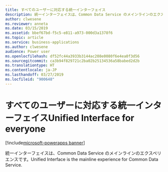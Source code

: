 ```yaml
---
title: すべてのユーザーに対応する統一インターフェイス
description: 統一インターフェイスは、Common Data Service のメインラインのエクスペリエンスです。
author: clwesene
ms.reviewer: anneta
ms.date: 03/15/2019
ms.assetid: bbef67bd-f5c5-e811-a973-000d3a1378f6
ms.topic: article
ms.service: business-applications
ms.author: clwesene
audience: Power user
ms.openlocfilehash: df52fc44a3933b3144ac208e0080f6e4ea0f3d56
ms.sourcegitcommit: ca3b94f829721c2ba02b25134536a58babed2d2b
ms.translationtype: HT
ms.contentlocale: ja-JP
ms.lasthandoff: 03/27/2019
ms.locfileid: "900648"
---
```

# <a name="unified-interface-for-everyone"></a><span data-ttu-id="47fca-103">すべてのユーザーに対応する統一インターフェイス</span><span class="sxs-lookup"><span data-stu-id="47fca-103">Unified Interface for everyone</span></span>

[!include[microsoft-powerapps banner](../includes/microsoft-powerapps.md)]

<span data-ttu-id="47fca-104">統一インターフェイスは、Common Data Service のメインラインのエクスペリエンスです。</span><span class="sxs-lookup"><span data-stu-id="47fca-104">Unified Interface is the mainline experience for Common Data Service.</span></span>
